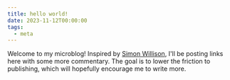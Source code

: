 ```yaml
---
title: hello world!
date: 2023-11-12T00:00:00
tags:
  - meta
---
```


Welcome to my microblog! Inspired by [Simon Willison](https://simonwillison.net), I'll be posting links here with some more commentary. The goal is to lower the friction to publishing, which will hopefully encourage me to write more.
